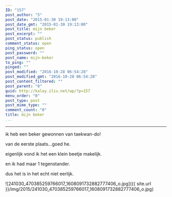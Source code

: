 ```yaml
---
ID: "157"
post_author: "5"
post_date: "2015-01-30 19:13:00"
post_date_gmt: "2015-01-30 19:13:00"
post_title: mijn beker
post_excerpt: ""
post_status: publish
comment_status: open
ping_status: open
post_password: ""
post_name: mijn-beker
to_ping: ""
pinged: ""
post_modified: "2016-10-28 06:54:28"
post_modified_gmt: "2016-10-28 06:54:28"
post_content_filtered: ""
post_parent: "0"
guid: http://kalay.iliu.net/wp/?p=157
menu_order: "0"
post_type: post
post_mime_type: ""
comment_count: "0"
title: mijn beker
...
```

---

ik heb een beker gewonnen van taekwan-do!

van de eerste plaats...goed he.

eigenlijk vond ik het een klein beetje makelijk.

en ik had maar 1 tegenstander.

dus het is in het echt niet eerlijk.

![241030_470385259766017_1608091732882777406_o.jpg]({{ site.url }}/img/2015/241030_470385259766017_1608091732882777406_o.jpg)

